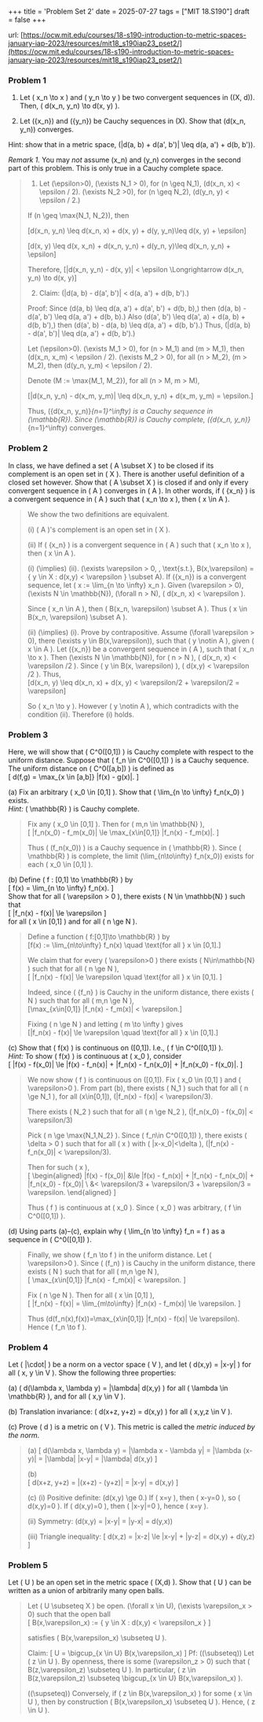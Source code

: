 +++
title = 'Problem Set 2'
date = 2025-07-27
tags = ["MIT 18.S190"]
draft = false
+++

url: [https://ocw.mit.edu/courses/18-s190-introduction-to-metric-spaces-january-iap-2023/resources/mit18_s190iap23_pset2/](https://ocw.mit.edu/courses/18-s190-introduction-to-metric-spaces-january-iap-2023/resources/mit18_s190iap23_pset2/)

### Problem 1

1. Let \( x_n \to x \) and \( y_n \to y \) be two convergent sequences in \((X, d)\). Then, \( d(x_n, y_n) \to d(x, y) \).

2. Let \(\{x_n\}\) and \(\{y_n\}\) be Cauchy sequences in \(X\). Show that \(d(x_n, y_n)\) converges.

Hint: show that in a metric space, \(|d(a, b) + d(a', b')| \leq d(a, a') + d(b, b')\).

*Remark 1.* You may *not* assume \(x_n\) and \(y_n\) converges in the second part of this problem. This is only true in a Cauchy complete space.

> 1. Let \(\epsilon>0\), \(\exists N_1 > 0\), for \(n \geq N_1\), \(d(x_n, x) < \epsilon / 2\). \(\exists N_2 >0\), for \(n \geq N_2\), \(d(y_n, y) < \epsilon / 2.\)
>
> If \(n \geq \max\{N_1, N_2\}\), then 
> 
> \[d(x_n, y_n) \leq d(x_n, x) + d(x, y) + d(y, y_n)\leq d(x, y) + \epsilon\]
>  
> \[d(x, y) \leq d(x, x_n) + d(x_n, y_n) + d(y_n, y)\leq d(x_n, y_n) + \epsilon\]
> 
> Therefore,
> \[|d(x_n, y_n) - d(x, y)| < \epsilon \Longrightarrow d(x_n, y_n) \to d(x, y)\]
> 
> 2. Claim: \(|d(a, b) - d(a', b')| < d(a, a') + d(b, b').\)
>
> Proof: Since \(d(a, b) \leq d(a, a') + d(a', b') + d(b, b),\) then \(d(a, b) - d(a', b') \leq d(a, a') + d(b, b).\) Also \(d(a', b') \leq d(a', a) + d(a, b) + d(b, b'),\) then \(d(a', b) - d(a, b) \leq d(a, a') + d(b, b').\) Thus, \(|d(a, b) - d(a', b')| \leq d(a, a') + d(b, b').\)
> 
> Let \(\epsilon>0\). \(\exists M_1 > 0\), for \(n > M_1\) and \(m > M_1\), then \(d(x_n, x_m) < \epsilon / 2\). \(\exists M_2 > 0\), for all \(n > M_2\), \(m > M_2\), then \(d(y_n, y_m) < \epsilon / 2\).
>
> Denote \(M := \max\{M_1, M_2\}\), for all \(n > M, m > M\),
>
> \[|d(x_n, y_n) - d(x_m, y_m)| \leq d(x_n, y_n) + d(x_m, y_m) = \epsilon.\]
>
> Thus, \(\{d(x_n, y_n)\}_{n=1}^\infty\) is a Cauchy sequence in \(\mathbb{R}\). Since \(\mathbb{R}\) is Cauchy complete, \(\{d(x_n, y_n)\}_{n=1}^\infty\) converges.

### Problem 2

In class, we have defined a set \( A \subset X \) to be closed if its complement is an open set in \( X \). There is another useful definition of a closed set however. Show that \( A \subset X \) is closed if and only if every convergent sequence in \( A \) converges in \( A \). In other words, if \( \{x_n\} \) is a convergent sequence in \( A \) such that \( x_n \to x \), then \( x \in A \).

> We show the two definitions are equivalent.
> 
> (i) \( A \)'s complement is an open set in \( X \).
> 
> (ii) If \( \{x_n\} \) is a convergent sequence in \( A \) such that \( x_n \to x \), then \( x \in A \).
> 
> (i) \(\implies\) (ii). \(\exists \varepsilon > 0, \, \text{s.t.}\, B(x,\varepsilon) = \{ y \in X : d(x,y) < \varepsilon \} \subset A\). If \(\{x_n\}\) is a convergent sequence, let \( x := \lim_{n \to \infty} x_n \).  Given \(\varepsilon > 0\), \(\exists N \in \mathbb{N}\), \(\forall n > N\), \( d(x_n, x) < \varepsilon \).  
> 
> Since \( x_n \in A \), then \( B(x_n, \varepsilon) \subset A \). Thus \( x \in B(x_n, \varepsilon) \subset A \).
> 
> (ii) \(\implies\) (i).  Prove by contrapositive. Assume \(\forall \varepsilon > 0\), there \(\exists y \in B(x,\varepsilon)\), such that \( y \notin A \), given \( x \in A \).  Let \(\{x_n\}\) be a convergent sequence in \( A \), such that \( x_n \to x \). Then \(\exists N \in \mathbb{N}\), for \( n > N \), \( d(x_n, x) < \varepsilon /2 \). Since \( y \in B(x, \varepsilon) \), \( d(x,y) < \varepsilon /2 \). Thus,  
> \[d(x_n, y) \leq d(x_n, x) + d(x, y) < \varepsilon/2 + \varepsilon/2 = \varepsilon\]
> 
> So \( x_n \to y \). However \( y \notin A \), which contradicts with the condition (ii).  Therefore (i) holds.

### Problem 3

Here, we will show that \( C^0([0,1]) \) is Cauchy complete with respect to the uniform distance. Suppose that \( f_n \in C^0([0,1]) \) is a Cauchy sequence. The uniform distance on \( C^0([a,b]) \) is defined as  
\[
d(f,g) = \max_{x \in [a,b]} |f(x) - g(x)|.
\]

(a) Fix an arbitrary \( x_0 \in [0,1] \). Show that \( \lim_{n \to \infty} f_n(x_0) \) exists.  
*Hint:* \( \mathbb{R} \) is Cauchy complete.

> Fix any \( x_0 \in [0,1] \). Then for \( m,n \in \mathbb{N} \),  
> \[
|f_n(x_0) - f_m(x_0)| \le \max_{x\in[0,1]} |f_n(x) - f_m(x)|.
\]  
>
> Thus \( (f_n(x_0)) \) is a Cauchy sequence in \( \mathbb{R} \). Since \( \mathbb{R} \) is complete, the limit  \(\lim_{n\to\infty} f_n(x_0)\) exists for each \( x_0 \in [0,1] \).

(b) Define \( f : [0,1] \to \mathbb{R} \) by  
\[
f(x) = \lim_{n \to \infty} f_n(x).
\]  
Show that for all \( \varepsilon > 0 \), there exists \( N \in \mathbb{N} \) such that  
\[
|f_n(x) - f(x)| \le \varepsilon
\]  
for all \( x \in [0,1] \) and for all \( n \ge N \).

> Define a function \( f:[0,1]\to \mathbb{R} \) by  
> \[f(x) := \lim_{n\to\infty} f_n(x) \quad \text{for all } x \in [0,1].\]  
> 
> We claim that for every \( \varepsilon>0 \) there exists \( N\in\mathbb{N} \) such that for all \( n \ge N \),  
> \[
|f_n(x) - f(x)| \le \varepsilon \quad \text{for all } x \in [0,1].
\]  
>
> Indeed, since \( \{f_n\} \) is Cauchy in the uniform distance, there exists \( N \) such that for all \( m,n \ge N \),  
> \[\max_{x\in[0,1]} |f_n(x) - f_m(x)| < \varepsilon.\]  
> 
> Fixing \( n \ge N \) and letting \( m \to \infty \) gives  
> \[|f_n(x) - f(x)| \le \varepsilon \quad \text{for all } x \in [0,1].\]

(c) Show that \( f(x) \) is continuous on \([0,1]\). I.e., \( f \in C^0([0,1]) \).  
*Hint:* To show \( f(x) \) is continuous at \( x_0 \), consider  
\[
|f(x) - f(x_0)| \le |f(x) - f_n(x)| + |f_n(x) - f_n(x_0)| + |f_n(x_0) - f(x_0)|.
\]

> We now show \( f \) is continuous on \([0,1]\). Fix \( x_0 \in [0,1] \) and \( \varepsilon>0 \).  From part (b), there exists \( N_1 \) such that for all \( n \ge N_1 \),  for all \(x\in[0,1]\), \(|f_n(x) - f(x)| < \varepsilon/3\).
>
> There exists \( N_2 \) such that for all \( n \ge N_2 \),  \(|f_n(x_0) - f(x_0)| < \varepsilon/3\)
> 
> Pick \( n \ge \max\{N_1,N_2\} \). Since \( f_n\in C^0([0,1]) \), there exists \( \delta > 0 \) such that for all \( x \) with \( |x-x_0|<\delta \),  \(|f_n(x) - f_n(x_0)| < \varepsilon/3\).
> 
> Then for such \( x \),  
> \[
\begin{aligned}
|f(x) - f(x_0)| 
&\le |f(x) - f_n(x)| + |f_n(x) - f_n(x_0)| + |f_n(x_0) - f(x_0)| \\
&< \varepsilon/3 + \varepsilon/3 + \varepsilon/3 = \varepsilon.
\end{aligned}
\]  
>
> Thus \( f \) is continuous at \( x_0 \). Since \( x_0 \) was arbitrary, \( f \in C^0([0,1]) \).

(d) Using parts (a)–(c), explain why \( \lim_{n \to \infty} f_n = f \) as a sequence in \( C^0([0,1]) \).

> Finally, we show \( f_n \to f \) in the uniform distance. Let \( \varepsilon>0 \). Since \( (f_n) \) is Cauchy in the uniform distance, there exists \( N \) such that for all \( m,n \ge N \),  
> \[
\max_{x\in[0,1]} |f_n(x) - f_m(x)| < \varepsilon.
\]  
>
> Fix \( n \ge N \). Then for all \( x \in [0,1] \),  
> \[
|f_n(x) - f(x)| = \lim_{m\to\infty} |f_n(x) - f_m(x)| \le \varepsilon.
\]  
>
> Thus  \(d(f_n(x),f(x))=\max_{x\in[0,1]} |f_n(x) - f(x)| \le \varepsilon\). Hence \( f_n \to f \).


### Problem 4

Let \( \|\cdot\| \) be a norm on a vector space \( V \), and let \( d(x,y) = \|x-y\| \) for all \( x, y \in V \). Show the following three properties:

(a) \( d(\lambda x, \lambda y) = |\lambda| d(x,y) \) for all \( \lambda \in \mathbb{R} \), and for all \( x,y \in V \).

(b) Translation invariance: \( d(x+z, y+z) = d(x,y) \) for all \( x,y,z \in V \).

(c) Prove \( d \) is a metric on \( V \). This metric is called the *metric induced by the norm*.

> (a)
> \[
d(\lambda x, \lambda y) = \|\lambda x - \lambda y\| = \|\lambda (x-y)\| = |\lambda| \|x-y\| = |\lambda| d(x,y)
\]
>
> (b)  
> \[
d(x+z, y+z) = \|(x+z) - (y+z)\| = \|x-y\| = d(x,y)
\]
> 
> (c) (i) Positive definite:  \(d(x,y) \ge 0.\) If \( x=y \), then \( x-y=0 \), so \( d(x,y)=0 \).  If \( d(x,y)=0 \), then \( \|x-y\|=0 \), hence \( x=y \).  
>
> (ii) Symmetry:  \(d(x,y) = \|x-y\| = \|y-x\| = d(y,x)\)
>
> (iii) Triangle inequality:
> \[
> d(x,z) = \|x-z\| \le \|x-y\| + \|y-z\| = d(x,y) + d(y,z)
> \]

### Problem 5

Let \( U \) be an open set in the metric space \( (X,d) \). Show that \( U \) can be written as a union of arbitrarily many open balls.

> Let \( U \subseteq X \) be open. \(\forall x \in U\), \(\exists \varepsilon_x > 0\) such that the open ball  
> \[
B(x,\varepsilon_x) := \{ y \in X : d(x,y) < \varepsilon_x \}
\]
> 
> satisfies \( B(x,\varepsilon_x) \subseteq U \).
> 
> Claim:
> \[
U = \bigcup_{x \in U} B(x,\varepsilon_x)
\]
> Pf: \((\subseteq)\) Let \( z \in U \). By openness, there is some \(\varepsilon_z > 0\) such that \( B(z,\varepsilon_z) \subseteq U \).  In particular, \( z \in B(z,\varepsilon_z) \subseteq \bigcup_{x \in U} B(x,\varepsilon_x) \).
> 
> \((\supseteq)\) Conversely, if \( z \in B(x,\varepsilon_x) \) for some \( x \in U \), then by construction \( B(x,\varepsilon_x) \subseteq U \). Hence, \( z \in U \).
